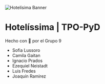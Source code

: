 ![Hotelísima Banner](https://i.ibb.co/KqpyvSV/hotelisiima.png)
# Hotelíssima | TPO-PyD
Hecho con 🖤 por el Grupo 9
- Sofia Lussoro
- Camila Gaitan
- Ignacio Prados
- Ezequiel Neistadt
- Luis Fredes
- Joaquín Ramirez
